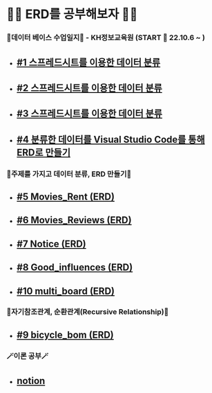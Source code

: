 # 😶‍🌫️ ERD를 공부해보자 😶‍🌫️  
### 🤯데이터 베이스 수업일지🤯  - KH정보교육원 (START 🚀 22.10.6 ~  )
- ## [#1 스프레드시트를 이용한 데이터 분류](https://github.com/HyeonTtora/test_ERDs/blob/master/excel_erd2.pdf)
- ## [#2 스프레드시트를 이용한 데이터 분류](https://github.com/HyeonTtora/test_ERDs/blob/master/Member_Lent_erd.pdf)  
- ## [#3 스프레드시트를 이용한 데이터 분류](https://github.com/HyeonTtora/test_ERDs/blob/master/movies_reivew.pdf)  
- ## [#4 분류한 데이터를 Visual Studio Code를 통해 ERD로 만들기](https://github.com/HyeonTtora/test_ERDs/blob/master/Users_Auths.png)
### 🐼주제를 가지고 데이터 분류, ERD 만들기🐼
- ## [#5 Movies_Rent (ERD)](https://github.com/HyeonTtora/test_ERDs/blob/master/Movies_Rent.png)  
- ## [#6 Movies_Reviews (ERD)](https://github.com/HyeonTtora/test_ERDs/blob/master/Movies_Reviews.png)  
- ## [#7 Notice (ERD)](https://github.com/HyeonTtora/test_ERDs/blob/master/notice.png)  
- ## [#8 Good_influences (ERD)](https://github.com/HyeonTtora/test_ERDs/blob/master/goodlist.png)  
- ## [#10 multi_board (ERD)](https://github.com/HyeonTtora/test_ERDs/blob/master/multi_board/multi_board.png)
### 🤔자기참조관계, 순환관계(Recursive Relationship)🤔
- ## [#9 bicycle_bom (ERD)](https://github.com/HyeonTtora/test_ERDs/blob/master/bicycle_bom.png)  
### 🪄이론 공부🪄  
- ## [notion](https://satisfying-clover-588.notion.site/3e253161f71e46958c167197e47e90e8)  
